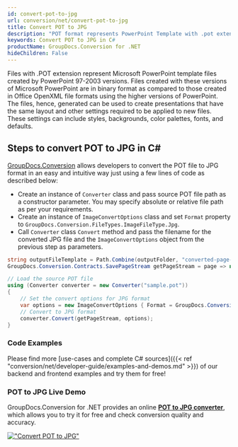 ```yaml
---
id: convert-pot-to-jpg
url: conversion/net/convert-pot-to-jpg
title: Convert POT to JPG
description: "POT format represents PowerPoint Template with .pot extension. Learn how to convert POT to JPG file programmatically in C# language using GroupDocs.Conversion for .NET library."
keywords: Convert POT to JPG in C#
productName: GroupDocs.Conversion for .NET
hideChildren: False
---
```


Files with .POT extension represent Microsoft PowerPoint template files created by PowerPoint 97-2003 versions. Files created with these versions of Microsoft PowerPoint are in binary format as compared to those created in Office OpenXML file formats using the higher versions of PowerPoint. The files, hence, generated can be used to create presentations that have the same layout and other settings required to be applied to new files. These settings can include styles, backgrounds, color palettes, fonts, and defaults.

## Steps to convert POT to JPG in C#

[GroupDocs.Conversion](https://products.groupdocs.com/conversion/net) allows developers to convert the POT file to JPG format in an easy and intuitive way just using a few lines of code as described below:

* Create an instance of `Converter` class and pass source POT file path as a constructor parameter. You may specify absolute or relative file path as per your requirements. 
* Create an instance of `ImageConvertOptions` class and set `Format` property to `GroupDocs.Conversion.FileTypes.ImageFileType.Jpg`.
* Call `Converter` class `Convert` method and pass the filename for the converted JPG file and the `ImageConvertOptions` object from the previous step as parameters.

```csharp
string outputFileTemplate = Path.Combine(outputFolder, "converted-page-{0}.jpg");
GroupDocs.Conversion.Contracts.SavePageStream getPageStream = page => new FileStream(string.Format(outputFileTemplate, page), FileMode.Create);

// Load the source POT file
using (Converter converter = new Converter("sample.pot"))
{
    // Set the convert options for JPG format
    var options = new ImageConvertOptions { Format = GroupDocs.Conversion.FileTypes.ImageFileType.Jpg };   
    // Convert to JPG format
    converter.Convert(getPageStream, options);
}
```

### Code Examples

Please find more [use-cases and complete C# sources]({{< ref "conversion/net/developer-guide/examples-and-demos.md" >}}) of our backend and frontend examples and try them for free!

### POT to JPG Live Demo

GroupDocs.Conversion for .NET provides an online [**POT to JPG converter**](https://products.groupdocs.app/conversion/pot-to-jpg), which allows you to try it for free and check conversion quality and accuracy.

[!["Convert POT to JPG"](conversion/net/images/convert-to-jpg/convert-pot-to-jpg.png)](https://products.groupdocs.app/conversion/pot-to-jpg)